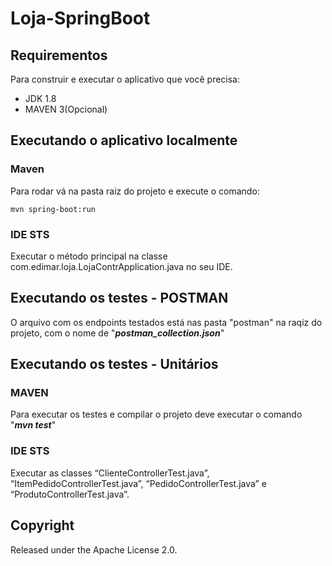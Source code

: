 # Loja-SpringBoot

## Requirementos

Para construir e executar o aplicativo que você precisa:

- JDK 1.8
- MAVEN 3(Opcional)

## Executando o aplicativo localmente

### Maven

Para rodar vá na pasta raiz do projeto e execute o comando:

```
mvn spring-boot:run
```

### IDE STS

Executar o método principal na classe com.edimar.loja.LojaContrApplication.java no seu IDE.

## Executando os testes - POSTMAN

O arquivo com os endpoints testados está nas pasta "postman" na raqiz do projeto, com o nome de "***postman_collection.json***"

## Executando os testes - Unitários

### MAVEN

Para executar os testes e compilar o projeto deve executar o comando "***mvn test***"

### IDE STS

Executar as classes “ClienteControllerTest.java”, “ItemPedidoControllerTest.java”, “PedidoControllerTest.java” e “ProdutoControllerTest.java”.

## Copyright
Released under the Apache License 2.0.
